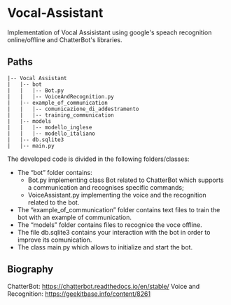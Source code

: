 # Vocal-Assistant

Implementation of Vocal Assisistant using google's speach recognition online/offline and ChatterBot's libraries.

## Paths
```
|-- Vocal Assistant
|   |-- bot
|   |   |-- Bot.py
|   |   |-- VoiceAndRecognition.py
|   |-- example_of_communication
|   |   |-- comunicazione_di_addestramento
|   |   |-- training_communication
|   |-- models
|   |   |-- modello_inglese
|   |   |-- modello_italiano
|   |-- db.sqlite3
|   |-- main.py
```

The developed code is divided in the following folders/classes:
-	The “bot” folder contains:
    -	Bot.py implementing class Bot related to ChatterBot which supports a communication and recognises specific commands;
    -	VoiceAssistant.py implementing the voice and the recognition related to the bot.
-	The “example_of_communication” folder contains text files to train the bot with an example of communication.
-	The “models” folder contains files to recognice the voce offline.
-	The file db.sqlite3 contains your interaction with the bot in order to improve its comunication.
-	The class main.py which allows to initialize and start the bot.

## Biography
ChatterBot: https://chatterbot.readthedocs.io/en/stable/
Voice and Recognition: https://geekitbase.info/content/8261
